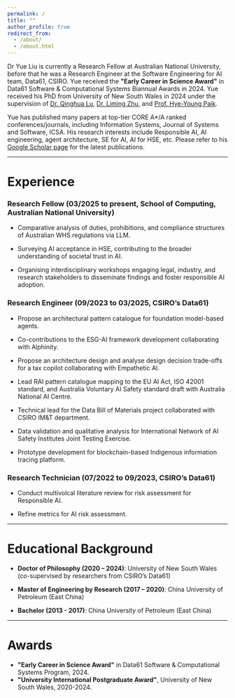 ```yaml
---
permalink: /
title: ""
author_profile: true
redirect_from: 
  - /about/
  - /about.html
---
```




Dr Yue Liu is currently a Research Fellow at Australian National University, before that he was a Research Engineer at the Software Engineering for AI team, Data61, CSIRO. Yue received the **"Early Career in Science Award"** in Data61 Software & Computational Systems Biannual Awards in 2024. Yue received his PhD from University of New South Wales in 2024 under the supervision of [Dr. Qinghua Lu](https://people.csiro.au/L/Q/Qinghua-Lu), [Dr. Liming Zhu](https://people.csiro.au/Z/L/Liming-Zhu), and [Prof. Hye-Young Paik](https://helen-paik.net/). 

Yue has published many papers at top-tier CORE A*/A ranked conferences/journals, including Information Systems, Journal of Systems and Software, ICSA. His research interests include Responsible AI, AI engineering, agent architecture, SE for AI, AI for HSE, etc. Please refer to his [Google Scholar page](https://scholar.google.com.au/citations?user=cG34KO4AAAAJ) for the latest publications.

***

# Experience

###  Research Fellow (03/2025 to present, School of Computing, Australian National University)

* Comparative analysis of duties, prohibitions, and compliance structures of Australian WHS regulations via LLM.
  
* Surveying AI acceptance in HSE, contributing to the broader understanding of societal trust in AI.
  
* Organising interdisciplinary workshops engaging legal, industry, and research stakeholders to disseminate findings and foster responsible AI adoption.

###  Research Engineer (09/2023 to 03/2025, CSIRO’s Data61)

* Propose an architectural pattern catalogue for foundation model-based agents.

* Co-contributions to the ESG-AI framework development collaborating with Alphinity.

* Propose an architecture design and analyse design decision trade-offs for a tax copilot collaborating with Empathetic AI.

* Lead RAI pattern catalogue mapping to the EU AI Act, ISO 42001 standard, and Australia Voluntary AI Safety standard draft with Australia National AI Centre.

* Technical lead for the Data Bill of Materials project collaborated with CSIRO IM&T department.

* Data validation and qualitative analysis for International Network of AI Safety Institutes Joint Testing Exercise.

* Prototype development for blockchain-based Indigenous information tracing platform.


###   Research Technician (07/2022 to 09/2023, CSIRO’s Data61)

* Conduct multivolcal literature review for risk assessment for Responsible AI.

* Refine metrics for AI risk assessment.


***

# Educational Background

* **Doctor of Philosophy (2020 – 2024)**:               University of New South Wales (co-supervised by researchers from CSIRO’s Data61)

<!--* **Major**:                    Computer Science and Engineering

* **Supervisors**:              Dr. Qinghua Lu, Dr. Liming Zhu, Dr. Hye-Young Paik

* **Research topic**:           Software Architecture for Governance-Driven Blockchain Systems -->

* **Master of Engineering by Research (2017 – 2020)**:               China University of Petroleum (East China)  

<!--* **Major**:                    Software Engineering -->


* **Bachelor (2013 - 2017)**:               China University of Petroleum (East China)

<!--* **Major**:                    Computer Science and Technology; English (double major) -->

***

# Awards

* **"Early Career in Science Award"** in Data61 Software & Computational Systems Program, 2024.
* **"University International Postgraduate Award"**, University of New South Wales, 2020-2024.

